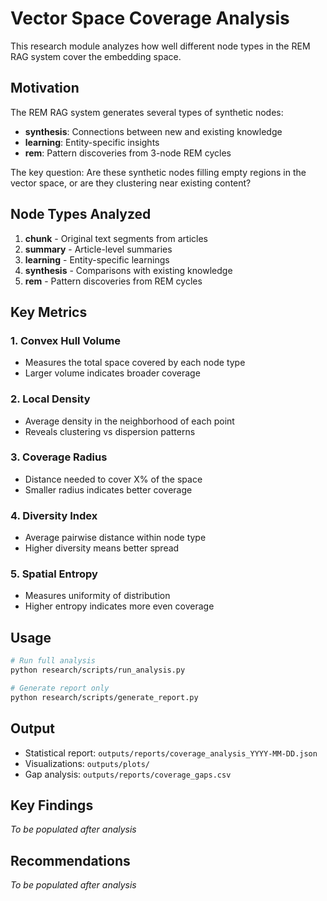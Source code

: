 # Vector Space Coverage Analysis

This research module analyzes how well different node types in the REM RAG system cover the embedding space.

## Motivation

The REM RAG system generates several types of synthetic nodes:
- **synthesis**: Connections between new and existing knowledge
- **learning**: Entity-specific insights
- **rem**: Pattern discoveries from 3-node REM cycles

The key question: Are these synthetic nodes filling empty regions in the vector space, or are they clustering near existing content?

## Node Types Analyzed

1. **chunk** - Original text segments from articles
2. **summary** - Article-level summaries  
3. **learning** - Entity-specific learnings
4. **synthesis** - Comparisons with existing knowledge
5. **rem** - Pattern discoveries from REM cycles

## Key Metrics

### 1. Convex Hull Volume
- Measures the total space covered by each node type
- Larger volume indicates broader coverage

### 2. Local Density
- Average density in the neighborhood of each point
- Reveals clustering vs dispersion patterns

### 3. Coverage Radius
- Distance needed to cover X% of the space
- Smaller radius indicates better coverage

### 4. Diversity Index
- Average pairwise distance within node type
- Higher diversity means better spread

### 5. Spatial Entropy
- Measures uniformity of distribution
- Higher entropy indicates more even coverage

## Usage

```bash
# Run full analysis
python research/scripts/run_analysis.py

# Generate report only
python research/scripts/generate_report.py
```

## Output

- Statistical report: `outputs/reports/coverage_analysis_YYYY-MM-DD.json`
- Visualizations: `outputs/plots/`
- Gap analysis: `outputs/reports/coverage_gaps.csv`

## Key Findings

*To be populated after analysis*

## Recommendations

*To be populated after analysis*
